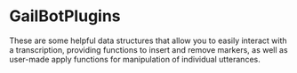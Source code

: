 # GailBotPlugins

These are some helpful data structures that allow you to easily interact with
a transcription, providing functions to insert and remove markers, as well as
user-made apply functions for manipulation of individual utterances.